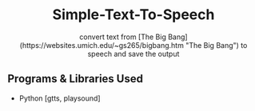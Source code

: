 <h1 align="center">Simple-Text-To-Speech</h1>

<p align="center">
convert text from [The Big Bang](https://websites.umich.edu/~gs265/bigbang.htm "The Big Bang") to speech and save the output
</p>

## Programs & Libraries Used

- Python [gtts, playsound]
